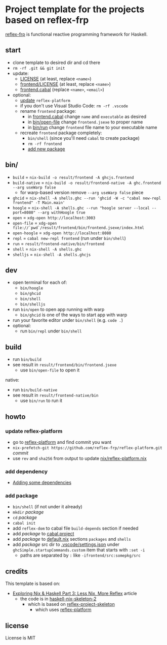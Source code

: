 # Project template for the projects based on reflex-frp

[reflex-frp](https://reflex-frp.org) is functional reactive programming framework for Haskell.

## start

- clone template to desired dir and cd there
- `rm -rf .git && git init`
- update:
  - [LICENSE](LICENSE) (at least, replace `<name>`)
  - [frontend/LICENSE](frontend/LICENSE) (at least, replace `<name>`)
  - [frontend.cabal](frontend/frontend.cabal) (replace `<name>`, `<email>`)
- optional:
  - [update](#update-reflex-platform) `reflex-platform`
  - if you don't use Visual Studio Code: `rm -rf .vscode`
  - rename `frontend` package:
    - in [frontend.cabal](frontend/frontend.cabal) change `name` and `executable` as desired
    - in [bin/open-file](bin/open-file) change `frontend.jsexe` to proper name
    - in [bin/run](bin/open-file) change `frontend` file name to your executable name
  - recreate `frontend` package completely:
    - `bin/shell` (since you'll need `cabal` to create package)
    - `rm -rf frontend`
    - [add new package](#add-package)

## bin/

- `build` = `nix-build -o result/frontend -A ghcjs.frontend`
- `build-native` = `nix-build -o result/frontend-native -A ghc.frontend --arg useWarp false`
  - for warp-based version remove `--arg useWarp false` piece
- `ghcid` = `nix-shell -A shells.ghc --run 'ghcid -W -c "cabal new-repl frontend" -T Main.main'`
- `hoogle` = `nix-shell -A shells.ghc --run "hoogle server --local --port=8080" --arg withHoogle true`
- `open` = `xdg-open http://localhost:3003`
- `open-file` = ``xdg-open file://`pwd`/result/frontend/bin/frontend.jsexe/index.html``
- `open-hoogle` = `xdg-open http://localhost:8080`
- `repl` = `cabal new-repl frontend` (run under `bin/shell`)
- `run` = `result/frontend-native/bin/frontend`
- `shell` = `nix-shell -A shells.ghc`
- `shelljs` = `nix-shell -A shells.ghcjs`

## dev

- open terminal for each of:
  - `bin/hoogle`
  - `bin/ghcid`
  - `bin/shell`
  - `bin/shelljs`
- run `bin/open` to open app running with warp
  - `bin/ghcid` is one of the ways to start app with warp
- run your favorite editor under `bin/shell` (e.g. `code .`)
- optional:
  - run `bin/repl` under `bin/shell`

## build

- run `bin/build`
- see result in `result/frontend/bin/frontend.jsexe`
  - use `bin/open-file` to open it

native:

- run `bin/build-native`
- see result in `result/frontend-native/bin`
  - use `bin/run` to run it

## howto

### update reflex-platform

- go to [reflex-platform](https://github.com/reflex-frp/reflex-platform) and find commit you want
- `nix-prefetch-git https://github.com/reflex-frp/reflex-platform.git` _commit_
- use `rev` and `sha256` from output to update [nix/reflex-platform.nix](nix/reflex-platform.nix)

### add dependency

- [Adding some dependencies](https://cah6.github.io/technology/nix-haskell-3/#adding-some-dependencies)

### add package

- `bin/shell` (if not under it already)
- `mkdir` _package_
- `cd` _package_
- `cabal init`
- add `reflex-dom` to cabal file `build-depends` section if needed
- add _package_ to [cabal.project](cabal.project)
- add _package_ to [default.nix](default.nix) sections `packages` and `shells`
- add _package_ src dir to [.vscode/settings.json](.vscode/settings.json) under `ghcSimple.startupCommands.custom` item that starts with `:set -i`
  - paths are separated by `:` like `-ifrontend/src:somepkg/src`

## credits

This template is based on:

- [Exploring Nix & Haskell Part 3: Less Nix, More Reflex](https://cah6.github.io/technology/nix-haskell-3/) article
  - the code is in [haskell-nix-skeleton-2](https://github.com/cah6/haskell-nix-skeleton-2)
    - which is based on [reflex-project-skeleton](https://github.com/ElvishJerricco/reflex-project-skeleton)
      - which uses [reflex-platform](https://github.com/reflex-frp/reflex-platform)

## license

License is MIT
